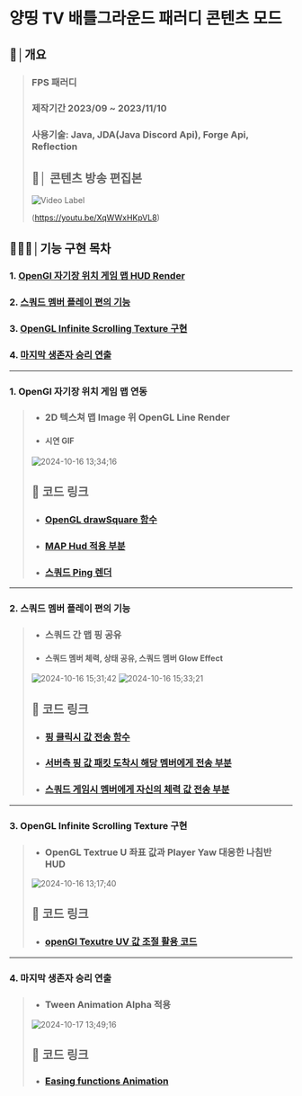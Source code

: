 # 양띵 TV 배틀그라운드 패러디 콘텐츠 모드

## 📝│개요
> ### FPS 패러디
>
> ### 제작기간  2023/09 ~ 2023/11/10
> ### 사용기술: Java, JDA(Java Discord Api), Forge Api, Reflection
> 
> ## 💬│ 콘텐츠 방송 편집본
> ![Video Label](http://img.youtube.com/vi/XqWWxHKpVL8/0.jpg)
>
> (https://youtu.be/XqWWxHKpVL8)


## 👨🏻‍💻│기능 구현 목차
###   1. [OpenGl 자기장 위치 게임 맵 HUD Render](https://github.com/DoubleOss/YDGround2_Open?tab=readme-ov-file#1-opengl-%EC%9E%90%EA%B8%B0%EC%9E%A5-%EC%9C%84%EC%B9%98-%EA%B2%8C%EC%9E%84-%EB%A7%B5-%EC%97%B0%EB%8F%99)
###   2. [스쿼드 멤버 플레이 편의 기능](https://github.com/DoubleOss/YDGround2_Open?tab=readme-ov-file#2-%EC%8A%A4%EC%BF%BC%EB%93%9C-%EB%A9%A4%EB%B2%84-%ED%94%8C%EB%A0%88%EC%9D%B4-%ED%8E%B8%EC%9D%98-%EA%B8%B0%EB%8A%A5-1)
###   3. [OpenGL Infinite Scrolling Texture 구현](https://github.com/DoubleOss/YDGround2_Open?tab=readme-ov-file#3-opengl-infinite-scrolling-texture-%EA%B5%AC%ED%98%84-1)
###   4. [마지막 생존자 승리 연출](https://github.com/DoubleOss/YDGround2_Open?tab=readme-ov-file#4-%EB%A7%88%EC%A7%80%EB%A7%89-%EC%83%9D%EC%A1%B4%EC%9E%90-%EC%8A%B9%EB%A6%AC-%EC%97%B0%EC%B6%9C-1)

***

### 1. OpenGl 자기장 위치 게임 맵 연동
> * ### 2D 텍스쳐 맵 Image 위 OpenGL Line Render
> * #### 시연 GIF
> ![2024-10-16 13;34;16](https://github.com/user-attachments/assets/f1b8875b-c267-4750-ac55-a9c0f120ddfd)
> ## 🔗 코드 링크
> * ### [OpenGL drawSquare 함수](https://github.com/DoubleOss/YDGround2_Open/blob/main/src/main/java/com/doubleos/yd/proxy/ClientProxy.java#L809)
> * ### [MAP Hud 적용 부분](https://github.com/DoubleOss/YDGround2_Open/blob/main/src/main/java/com/doubleos/yd/proxy/ClientProxy.java#L714)
> * ### [스쿼드 Ping 렌더 ](https://github.com/DoubleOss/YDGround2_Open/blob/main/src/main/java/com/doubleos/yd/proxy/ClientProxy.java#L669)

***

### 2. 스쿼드 멤버 플레이 편의 기능
> * ### 스쿼드 간 맵 핑 공유
> * #### 스쿼드 멤버 체력, 상태 공유, 스쿼드 멤버 Glow Effect
> ![2024-10-16 15;31;42](https://github.com/user-attachments/assets/76f86ca7-b97b-444e-b4a5-a34163735b09)
> ![2024-10-16 15;33;21](https://github.com/user-attachments/assets/e198e619-2b7d-43e4-8dd8-9aef0a04b30b)
> ## 🔗 코드 링크
> * ### [핑 클릭시 값 전송 함수](https://github.com/DoubleOss/YDGround2_Open/blob/main/src/main/java/com/doubleos/yd/proxy/ClientProxy.java#L265)
> * ### [서버측 핑 값 패킷 도착시 해당 멤버에게 전송 부분](https://github.com/DoubleOss/YDGround2_Open/blob/main/src/main/java/com/doubleos/yd/packet/SPacketSendPingPos.java#L62)
> * ### [스쿼드 게임시 멤버에게 자신의 체력 값 전송 부분 ](https://github.com/DoubleOss/YDGround2_Open/blob/main/src/main/java/com/doubleos/yd/proxy/ClientProxy.java#L295)
>

***

### 3. OpenGL Infinite Scrolling Texture 구현
> * ### OpenGL Textrue U 좌표 값과 Player Yaw 대응한 나침반 HUD
> ![2024-10-16 13;17;40](https://github.com/user-attachments/assets/7905a43b-9ae7-4482-b03b-02be11e24626)
> ## 🔗 코드 링크
> * ### [openGl Texutre UV 값 조절 활용 코드](https://github.com/DoubleOss/YDGround2_Open/blob/main/src/main/java/com/doubleos/yd/proxy/ClientProxy.java#L560)

***

### 4. 마지막 생존자 승리 연출
> * ### Tween Animation Alpha 적용
> ![2024-10-17 13;49;16](https://github.com/user-attachments/assets/e4116347-d69d-4e54-a41c-bc28449e9174)
> ## 🔗 코드 링크
> * ### [Easing functions Animation](https://github.com/DoubleOss/YDGround2_Open/blob/main/src/main/java/com/doubleos/yd/gui/GuiFriendship.java#L108)
